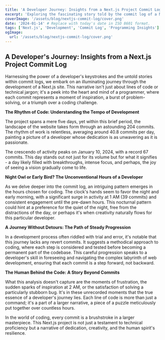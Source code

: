 ```yaml
---
title: 'A Developer Journey: Insights from a Next.js Project Commit Log'
excerpt: 'Exploring the fascinating story told by the commit log of a Next.js website development.'
coverImage: '/assets/blog/nextjs-commit-log/cover.png'
date: '2024-01-14' # Replace with today's date in ISO 8601 format.
tags: ['Next.js', 'Development', 'Commit Log', 'Programming Insights']
ogImage:
  url: '/assets/blog/nextjs-commit-log/cover.png'
---
```


## A Developer's Journey: Insights from a Next.js Project Commit Log
Harnessing the power of a developer's keystrokes and the untold stories within commit logs, we embark on an illuminating journey through the development of a Next.js site. This narrative isn't just about lines of code or technical jargon; it's a peek into the heart and mind of a programmer, where each commit represents a moment of inspiration, a burst of problem-solving, or a triumph over a coding challenge.

**The Rhythm of Code: Understanding the Tempo of Development**

The project spans a mere five days, yet within this brief period, the landscape of the website takes form through an astounding 204 commits. The rhythm of work is relentless, averaging around 40.8 commits per day, painting a picture of a developer whose dedication is as unwavering as it is passionate.

The crescendo of activity peaks on January 10, 2024, with a record 67 commits. This day stands out not just for its volume but for what it signifies - a day likely filled with breakthroughs, intense focus, and perhaps, the joy of seeing a vision gradually come to life.

**Night Owl or Early Bird? The Unconventional Hours of a Developer**

As we delve deeper into the commit log, an intriguing pattern emerges in the hours chosen for coding. The clock's hands seem to favor the night and early morning, with a significant surge in activity at 1 AM (39 commits) and consistent engagement until the pre-dawn hours. This nocturnal pattern could hint at a preference for the quiet of the night, free from the distractions of the day, or perhaps it's when creativity naturally flows for this particular developer.

**A Journey Without Detours: The Path of Steady Progression**

In a development process often riddled with trial and error, it's notable that this journey lacks any revert commits. It suggests a methodical approach to coding, where each step is considered and tested before becoming a permanent part of the codebase. This careful progression speaks to a developer's skill in foreseeing and navigating the complex labyrinth of web development, ensuring that each commit is a step forward, not backward.

**The Human Behind the Code: A Story Beyond Commits**

What this analysis doesn't capture are the moments of frustration, the sudden sparks of inspiration at 2 AM, or the satisfaction of solving a particularly stubborn bug. It's in these unrecorded moments that the true essence of a developer's journey lies. Each line of code is more than just a command; it's a part of a larger narrative, a piece of a puzzle meticulously put together over countless hours.

In the world of coding, every commit is a brushstroke in a larger masterpiece. This Next.js project is not just a testament to technical proficiency but a narrative of dedication, creativity, and the human spirit's resilience.
